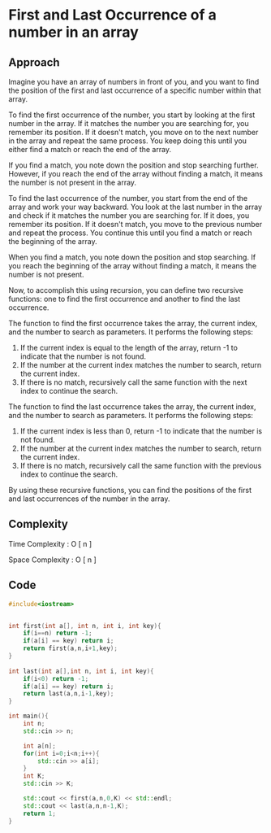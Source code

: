 
# First and Last Occurrence of a number in an array



## Approach

Imagine you have an array of numbers in front of you, and you want to find the position of the first and last occurrence of a specific number within that array.

To find the first occurrence of the number, you start by looking at the first number in the array. If it matches the number you are searching for, you remember its position. If it doesn't match, you move on to the next number in the array and repeat the same process. You keep doing this until you either find a match or reach the end of the array.

If you find a match, you note down the position and stop searching further. However, if you reach the end of the array without finding a match, it means the number is not present in the array.

To find the last occurrence of the number, you start from the end of the array and work your way backward. You look at the last number in the array and check if it matches the number you are searching for. If it does, you remember its position. If it doesn't match, you move to the previous number and repeat the process. You continue this until you find a match or reach the beginning of the array.

When you find a match, you note down the position and stop searching. If you reach the beginning of the array without finding a match, it means the number is not present.

Now, to accomplish this using recursion, you can define two recursive functions: one to find the first occurrence and another to find the last occurrence.

The function to find the first occurrence takes the array, the current index, and the number to search as parameters. It performs the following steps:
1. If the current index is equal to the length of the array, return -1 to indicate that the number is not found.
2. If the number at the current index matches the number to search, return the current index.
3. If there is no match, recursively call the same function with the next index to continue the search.

The function to find the last occurrence takes the array, the current index, and the number to search as parameters. It performs the following steps:
1. If the current index is less than 0, return -1 to indicate that the number is not found.
2. If the number at the current index matches the number to search, return the current index.
3. If there is no match, recursively call the same function with the previous index to continue the search.

By using these recursive functions, you can find the positions of the first and last occurrences of the number in the array.

## Complexity

Time Complexity : O [ n ]

Space Complexity : O [ n ]

## Code

```cpp
#include<iostream>


int first(int a[], int n, int i, int key){
	if(i==n) return -1;
	if(a[i] == key) return i;
	return first(a,n,i+1,key);
}
	
int last(int a[],int n, int i, int key){
	if(i<0) return -1;
	if(a[i] == key) return i;
	return last(a,n,i-1,key);
}

int main(){
	int n;
	std::cin >> n;

	int a[n];
	for(int i=0;i<n;i++){
		std::cin >> a[i];
	}
	int K;
	std::cin >> K;

	std::cout << first(a,n,0,K) << std::endl;
	std::cout << last(a,n,n-1,K);
	return 1;
}
```
